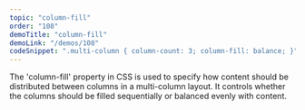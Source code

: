 ```yaml
---
topic: "column-fill"
order: "108"
demoTitle: "column-fill"
demoLink: "/demos/108"
codeSnippet: ".multi-column { column-count: 3; column-fill: balance; }"
---
```


The 'column-fill' property in CSS is used to specify how content should be distributed between columns in a multi-column layout. It controls whether the columns should be filled sequentially or balanced evenly with content.
<br />
